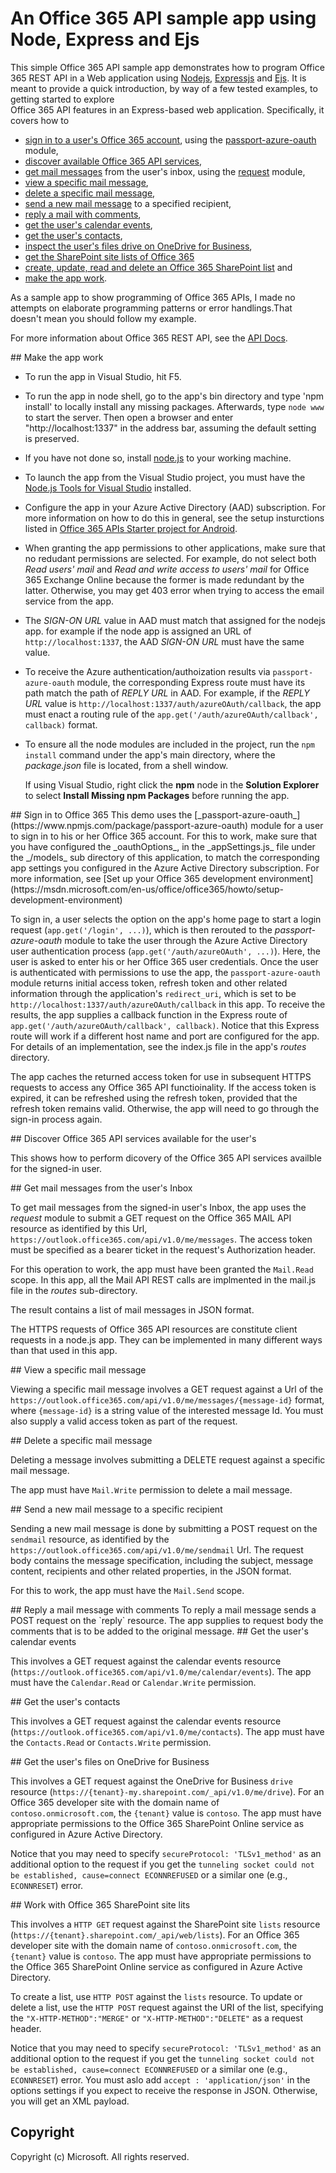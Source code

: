﻿# An Office 365 API sample app using Node, Express and Ejs

This simple Office 365 API sample app demonstrates how to program Office 365 REST API
in a Web application using [Nodejs](http://nodejs.org/), [Expressjs](http://expressjs.com/) 
and [Ejs](http://www.embeddedjs.com/). It is meant to provide a quick 
introduction, by way of a few tested examples, to getting started to explore  
Office 365 API features in an Express-based web application. Specifically, it covers how to

- [sign in to a user's Office 365 account](#sign-in), using the [passport-azure-oauth](https://www.npmjs.com/package/passport-azure-oauth) module,
- [discover available Office 365 API services](#discover-services),
- [get mail messages](#get-mails) from the user's inbox, using the [request](https://github.com/request/request) module,
- [view a specific mail message](#view-mail),
- [delete a specific mail message](#delete-mail),
- [send a new mail message](#send-mail) to a specified recipient,
- [reply a mail with comments](#reply-mail), 
- [get the user's calendar events](#get-calendar-events),
- [get the user's contacts](#get-contacts), 
- [inspect the user's files drive on OneDrive for Business](#get-files),
- [get the SharePoint site lists of Office 365](#get-site-lists) 
- [create, update, read and delete an Office 365 SharePoint list](#get-site-lists) and
- [make the app work](#make-app-work).

As a sample app to show programming of Office 365 APIs, I made no attempts on elaborate programming patterns or error handlings.That doesn't mean you 
should follow my example.  
 
For more information about Office 365 REST API, see the [API Docs](https://msdn.microsoft.com/en-us/office/office365/api/api-catalog).

<a name="make-app-work">
## Make the app work

- To run the app in Visual Studio, hit F5. 

-  To run the app in node shell, go to the app's bin directory and type 'npm install' to locally install any missing packages. Afterwards, type `node www` to start the server. Then open a browser and enter "http://localhost:1337" in the address bar, assuming the default setting is preserved.

- If you have not done so, install [node.js](http://nodejs.org/download/) to your working machine.

- To launch the app from the Visual Studio project, you must have the [Node.js Tools for Visual Studio](https://nodejstools.codeplex.com/releases/view/612573) installed.

- Configure the app in your Azure Active Directory (AAD) subscription. For more information on how to do this in general, see the setup insturctions listed in
  [Office 365 APIs Starter project for Android](https://github.com/OfficeDev/O365-Android-Start).

- When granting the app permissions to other applications, make sure that no redudant permissions are selected. For example, 
  do not select both _Read users' mail_ and _Read and write access to users' mail_ for Office 365 Exchange Online because the former 
  is made redundant by the latter. Otherwise, you may get 403 error when trying to access the email service from the app.

- The _SIGN-ON URL_ value in AAD must match that assigned for the nodejs app. 
  for example if the node app is assigned an URL of `http://localhost:1337`, the AAD _SIGN-ON URL_ must have the same value. 

- To receive the Azure authentication/authoization results via `passport-azure-oauth` module,  the corresponding Express route 
  must have its path match the path of _REPLY URL_ in AAD. For example, if the _REPLY URL_ value is `http://localhost:1337/auth/azureOAuth/callback`, the app
  must enact a routing rule of the `app.get('/auth/azureOAuth/callback', callback)` format.
  
- To ensure all the node modules are included in the project, run the `npm install` command under the app's main directory, 
  where the _package.json_ file is located, from a shell window. 

  If using Visual Studio, right click the **npm** node in the **Solution Explorer** to select **Install Missing npm Packages** before running the app.




<a name="sign-in">   
## Sign in to Office 365 
This demo uses the [_passport-azure-oauth_](https://www.npmjs.com/package/passport-azure-oauth) module for a user to sign in to his or her Office 365 account. 
For this to work, make sure that you have configured the _oauthOptions_, in the _appSettings.js_ file under the _/models_
sub directory of this application, to match the corresponding app settings you configured in the Azure Active Directory subscription.
For more information, see [Set up your Office 365 development environment](https://msdn.microsoft.com/en-us/office/office365/howto/setup-development-environment)

To sign in, a user selects the option on the app's home page to start a login request (`app.get('/login', ...)`), which is then rerouted
to the _passport-azure-oauth_ module to take the user through the Azure Active Directory
user authentication process (`app.get('/auth/azureOAuth', ...)`). Here, the user is asked to enter his or her Office 365 user credentials. 
Once the user is authenticated with permissions to use the app, the `passport-azure-oauth`  module returns initial access token, refresh token 
and other related information through the application's `redirect_uri`, 
which is set to be `http://localhost:1337/auth/azureOAuth/callback` in this app. To receive the results, the app supplies a callback 
function in the Express route of `app.get('/auth/azureOAuth/callback', callback)`. Notice that this Express route will work if a different 
host name and port are configured for the app. For details of an implementation, see the index.js file in the app's _routes_ directory.
 
The app caches the returned access token for use in subsequent HTTPS requests to access any Office 365 API functioinality. 
If the access token is expired, it can be refreshed using the refresh token, provided that the refresh token remains valid. Otherwise, the app will 
need to go through the sign-in process again.

<a name="discover-services">
## Discover Office 365 API services available for the user's

This shows how to perform dicovery of the Office 365 API services availble for the signed-in user. 

<a name="get-mails">
## Get mail messages from the user's Inbox

To get mail messages from the signed-in user's Inbox, the app uses the _request_ module to submit a GET request on the Office 365 MAIL API 
resource as identified by this Url, `https://outlook.office365.com/api/v1.0/me/messages`. The access token must be specified as a bearer
ticket in the request's Authorization header. 

For this operation to work, the app must have been granted 
the `Mail.Read` scope. In this app, all the Mail API REST calls are implmented in the mail.js file in the _routes_ sub-directory.

The result contains a list of mail messages in JSON format.  

The HTTPS requests of Office 365 API resources are constitute client requests in a node.js app. They can be implemented in many different ways than that 
used in this app.

<a name="view-mail">
## View a specific mail message

Viewing a specific mail message involves a GET request against a Url of the `https://outlook.office365.com/api/v1.0/me/messages/{message-id}` format,
where `{message-id}` is a string value of the interested message Id. You must also supply a valid access token as part of the request.

<a name="delete-mail">
## Delete a specific mail message

Deleting a message involves submitting a DELETE request against a specific mail message. 

The app must have `Mail.Write` permission to delete a mail message.

<a name="send-mail">
## Send a new mail message to a specific recipient

Sending a new mail message is done by submitting a POST request on the `sendmail` resource, as identified by the `https://outlook.office365.com/api/v1.0/me/sendmail` 
Url. The request body contains the message specification, including the subject, message content, recipients and other related properties, 
in the JSON format.

For this to work, the app must have the `Mail.Send` scope.

<a name="reply-mail">
## Reply a mail message with comments
To reply a mail message sends a POST request on the `reply` resource. The app supplies to request body the comments that is 
to be added to the original message.

<a name="get-calendar-events">
## Get the user's calendar events

This involves a GET request against the calendar events resource (`https://outlook.office365.com/api/v1.0/me/calendar/events`).
The app must have the `Calendar.Read` or `Calendar.Write` permission.

<a name="get-contacts">
## Get the user's contacts

This involves a GET request against the calendar events resource (`https://outlook.office365.com/api/v1.0/me/contacts`).
The app must have the `Contacts.Read` or `Contacts.Write` permission.

<a name="get-files">
## Get the user's files on OneDrive for Business

This involves a GET request against the OneDrive for Business `drive` resource 
(`https://{tenant}-my.sharepoint.com/_api/v1.0/me/drive`). For an Office 365 developer site
with the domain name of `contoso.onmicrosoft.com`, the `{tenant}` value is `contoso`.
The app must have appropriate permissions to the Office 365 SharePoint Online service as configured
in Azure Active Directory.

Notice that you may need to specify `secureProtocol: 'TLSv1_method'` as an additional option to the request if you 
get the `tunneling socket could not be established, cause=connect ECONNREFUSED` or a similar one (e.g., `ECONNRESET`) error. 

<a name="get-site-lists">
## Work with Office 365 SharePoint site lits

This involves a `HTTP GET` request against the SharePoint site `lists` resource 
(`https://{tenant}.sharepoint.com/_api/web/lists`). For an Office 365 developer site
with the domain name of `contoso.onmicrosoft.com`, the `{tenant}` value is `contoso`.
The app must have appropriate permissions to the Office 365 SharePoint Online service as configured
in Azure Active Directory.

To create a list, use `HTTP POST` against the `lists` resource. To update or delete a list, use the `HTTP POST` request against the 
URI of the list, specifying the `"X-HTTP-METHOD":"MERGE"` or `"X-HTTP-METHOD":"DELETE"` as a request header. 

Notice that you may need to specify `secureProtocol: 'TLSv1_method'` as an additional option to the request if you 
get the `tunneling socket could not be established, cause=connect ECONNREFUSED` or a similar one (e.g., `ECONNRESET`) error. 
You must aslo add `accept : 'application/json'` in the options settings if you expect to receive the response in JSON. Otherwise, 
 you will get an XML payload.


## Copyright
Copyright (c) Microsoft. All rights reserved.
